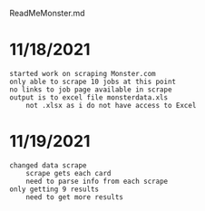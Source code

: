 ReadMeMonster.md

# 11/18/2021
    started work on scraping Monster.com
    only able to scrape 10 jobs at this point
    no links to job page available in scrape
    output is to excel file monsterdata.xls
        not .xlsx as i do not have access to Excel
    
# 11/19/2021
    changed data scrape
        scrape gets each card
        need to parse info from each scrape
    only getting 9 results
        need to get more results
        
